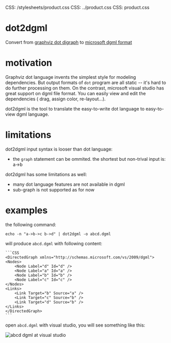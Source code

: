 CSS: /stylesheets/product.css
CSS: ../product.css
CSS: product.css

dot2dgml
========

Convert from [graphviz dot digraph][1] to [microsoft dgml format][2]

[1]: http://www.graphviz.org/content/dot-language
[2]: http://msdn.microsoft.com/en-us/vstudio/gg145498

motivation
==========

Graphviz dot language invents the simplest style for modeling dependencies.
But output formats of `dot` program are all static -- it's hard to do further
processing on them.  On the contrast, microsoft visual studio has great
support on dgml file format.  You can easily view and edit the dependencies (
drag, assign color, re-layout...).

dot2dgml is the tool to translate the easy-to-write dot language to
easy-to-view dgml language.

limitations
===========

dot2dgml input syntax is looser than dot language:

* the `graph` statement can be ommited.
  the shortest but non-trival input is:
		a->b

dot2dgml has some limitations as well:

* many dot language features are not available in dgml
* sub-graph is not supported as for now

examples
========

the following command:

	echo -n "a->b->c b->d" | dot2dgml -o abcd.dgml

will produce `abcd.dgml` with following content:

	```CSS
	<DirectedGraph xmlns="http://schemas.microsoft.com/vs/2009/dgml">
    <Nodes>
        <Node Label="d" Id="d" />
        <Node Label="a" Id="a" />
        <Node Label="b" Id="b" />
        <Node Label="c" Id="c" />
    </Nodes>
    <Links>
        <Link Target="b" Source="a" />
        <Link Target="c" Source="b" />
        <Link Target="d" Source="b" />
    </Links>
	</DirectedGraph>
	```

open `abcd.dgml` with visual studio, you will see something like this:

![abcd dgml at visual studio](http://timepp.github.io/product/dot2dgml/abcd_dgml_in_visual_studio.png)

